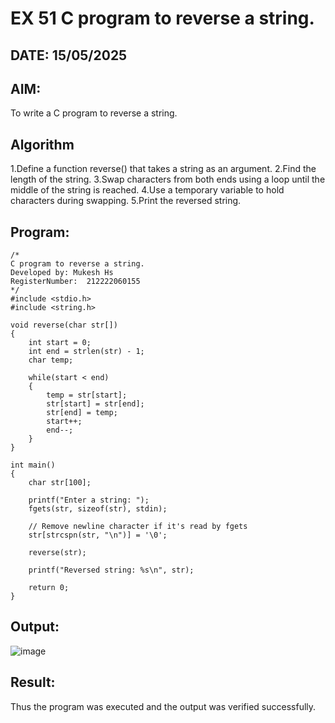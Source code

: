 # EX 51 C program to reverse a string.
## DATE: 15/05/2025
## AIM: 
To write a C program to reverse a string.

## Algorithm
1.Define a function reverse() that takes a string as an argument.
2.Find the length of the string.
3.Swap characters from both ends using a loop until the middle of the string is reached.
4.Use a temporary variable to hold characters during swapping.
5.Print the reversed string. 

## Program:
```
/*
C program to reverse a string.
Developed by: Mukesh Hs
RegisterNumber:  212222060155
*/
#include <stdio.h>
#include <string.h>

void reverse(char str[])
{
    int start = 0;
    int end = strlen(str) - 1;
    char temp;

    while(start < end)
    {
        temp = str[start];
        str[start] = str[end];
        str[end] = temp;
        start++;
        end--;
    }
}

int main()
{
    char str[100];

    printf("Enter a string: ");
    fgets(str, sizeof(str), stdin);

    // Remove newline character if it's read by fgets
    str[strcspn(str, "\n")] = '\0';

    reverse(str);

    printf("Reversed string: %s\n", str);

    return 0;
}
```

## Output:
![image](https://github.com/user-attachments/assets/411c344c-3cb0-4c13-8144-c204e4d816ca)


## Result:
Thus the program was executed and the output was verified successfully.
